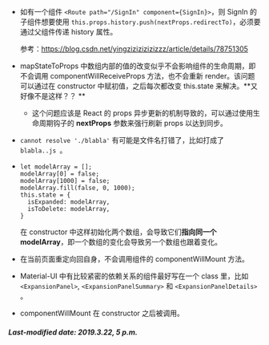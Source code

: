 + 如有一个组件 `<Route path="/SignIn" component={SignIn}>`，则 SignIn 的子组件想要使用 `this.props.history.push(nextProps.redirectTo)`，必须要通过父组件传递 history 属性。

  参考：https://blog.csdn.net/yingzizizizizizzz/article/details/78751305

+ mapStateToProps 中数组内部的值的改变似乎不会影响组件的生命周期，即不会调用 componentWillReceiveProps 方法，也不会重新 render。该问题可以通过在 constructor 中赋初值，之后每次都改变 this.state 来解决。**又好像不是这样？？ ** 

  + 这个问题应该是 React 的 props 异步更新的机制导致的，可以通过使用生命周期钩子的 **nextProps** 参数来强行刷新 props 以达到同步。

+ `cannot resolve './blabla'` 有可能是文件名打错了，比如打成了 `blabla..js `。

+ ```react
  let modelArray = [];
  modelArray[0] = false;
  modelArray[1000] = false;
  modelArray.fill(false, 0, 1000);
  this.state = {
  	isExpanded: modelArray,
  	isToDelete: modelArray,
  }
  ```

  在 constructor 中这样初始化两个数组，会导致它们**指向同一个 modelArray**，即一个数组的变化会导致另一个数组也跟着变化。

+ 在当前页面重定向回自身，不会调用组件的 componentWillMount 方法。

+ Material-UI 中有比较紧密的依赖关系的组件最好写在一个 class 里，比如 `<ExpansionPanel>`, `<ExpansionPanelSummary>` 和 `<ExpansionPanelDetails>` 。

+ componentWillMount 在 constructor 之后被调用。

##### Last-modified date: 2019.3.22, 5 p.m.

